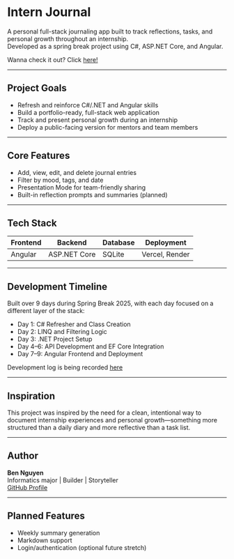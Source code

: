 # Intern Journal

A personal full-stack journaling app built to track reflections, tasks, and personal growth throughout an internship.  
Developed as a spring break project using C#, ASP.NET Core, and Angular.

Wanna check it out? Click [here!](https://the-intern-journal.web.app)

---

## Project Goals

- Refresh and reinforce C#/.NET and Angular skills  
- Build a portfolio-ready, full-stack web application  
- Track and present personal growth during an internship  
- Deploy a public-facing version for mentors and team members  

---

## Core Features

- Add, view, edit, and delete journal entries  
- Filter by mood, tags, and date  
- Presentation Mode for team-friendly sharing  
- Built-in reflection prompts and summaries (planned)

---

## Tech Stack

| Frontend | Backend      | Database | Deployment     |
|----------|--------------|----------|----------------|
| Angular  | ASP.NET Core | SQLite   | Vercel, Render |

---

## Development Timeline

Built over 9 days during Spring Break 2025, with each day focused on a different layer of the stack:

- Day 1: C# Refresher and Class Creation  
- Day 2: LINQ and Filtering Logic  
- Day 3: .NET Project Setup  
- Day 4–6: API Development and EF Core Integration  
- Day 7–9: Angular Frontend and Deployment

Development log is being recorded [here](https://docs.google.com/document/d/1HmpJuSzzO_oh3IDfeNNfstMAsbuNh0-NHO0qXeTs9Io/edit?usp=sharing)  

---

## Inspiration

This project was inspired by the need for a clean, intentional way to document internship experiences and personal growth—something more structured than a daily diary and more reflective than a task list.

---

## Author

**Ben Nguyen**  
Informatics major | Builder | Storyteller  
[GitHub Profile](https://github.com/bennguyen25)

---

## Planned Features

- Weekly summary generation  
- Markdown support  
- Login/authentication (optional future stretch)
